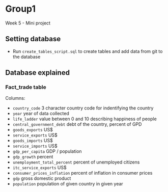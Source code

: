 # Group1
Week 5 - Mini project 

## Setting database
- Run `create_tables_script.sql` to create tables and add data from git to the database

## Database explained

### Fact_trade table
Columns: 
- `country_code` 3 character country code for indentifying the country
- `year` year of data collected
- `life_ladder` value between 0 and 10 describing happiness of people
- `central_government_debt` debt of the country, percent of GPD
- `goods_exports` US$
- `service_exports` US$
- `goods_imports` US$
- `service_imports` US$
- `gdp_per_capita` GDP / population
- `gdp_growth` percent 
- `unemployment_total_percent` percent of unemployed citizens
- `itc_service_exports` US$
- `consumer_prices_inflation` percent of inflation in consumer prices
- `gdp` gross domestic product
- `population` population of given country in given year
